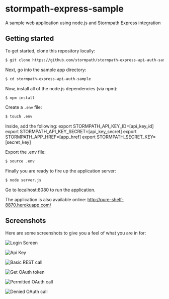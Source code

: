 # stormpath-express-sample

A sample web application using node.js and Stormpath Express integration 

## Getting started

To get started, clone this repository locally:

```bash
$ git clone https://github.com/stormpath/stormpath-express-api-auth-sample
```
Next, go into the sample app directory:

```bash
$ cd stormpath-express-api-auth-sample
```

Now, install all of the node.js dependencies (via npm):
```bash
$ npm install
```

Create a `.env` file:
```bash
$ touch .env
```

Inside, add the following:
  export STORMPATH_API_KEY_ID=[api_key_id]
  export STORMPATH_API_KEY_SECRET=[api_key_secret]
  export STORMPATH_APP_HREF=[app_href]
  export STORMPATH_SECRET_KEY=[secret_key]
  
Export the .env file:
```bash
$ source .env
```

Finally you are ready to fire up the application server:
```bash
$ node server.js
```

Go to localhost:8080 to run the application.

The application is also available online: http://pure-shelf-8870.herokuapp.com/

## Screenshots

Here are some screenshots to give you a feel of what you are in for:

![Login Screen](https://github.com/stormpath/stormpath-express-api-auth-sample/raw/master/assets/loginscreen.png)

![Api Key](https://github.com/stormpath/stormpath-express-api-auth-sample/raw/master/assets/apikey.png)

![Basic REST call](https://github.com/stormpath/stormpath-express-api-auth-sample/raw/master/assets/basicrestcall.png)

![Get OAuth token](https://github.com/stormpath/stormpath-express-api-auth-sample/raw/master/assets/getoauthtoken.png)

![Permitted OAuth call](https://github.com/stormpath/stormpath-express-api-auth-sample/raw/master/assets/permittedoauth.png)

![Denied OAuth call](https://github.com/stormpath/stormpath-express-api-auth-sample/raw/master/assets/deniedoauth.png)
